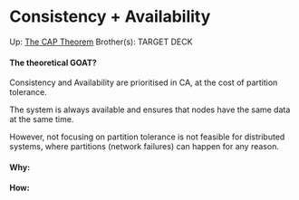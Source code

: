 # Consistency + Availability

Up: [The CAP Theorem](the_cap_theorem)
Brother(s):
TARGET DECK

#### The theoretical GOAT?

Consistency and Availability are prioritised in CA, at the cost of partition tolerance. 

The system is always available and ensures that nodes have the same data at the same time.

However, not focusing on partition tolerance is not feasible for distributed systems, where partitions (network failures) can happen for any reason.

































#### Why:
#### How:









